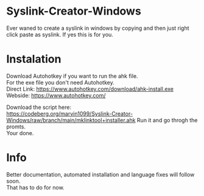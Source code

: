 # Syslink-Creator-Windows
Ever waned to create a syslink in windows by copying and then just right click paste as syslink. If yes this is for you.

# Instalation
Download Autohotkey if you want to run the ahk file.  
For the exe file you don't need Autohotkey.   
Direct Link: https://www.autohotkey.com/download/ahk-install.exe      
Webside: https://www.autohotkey.com/          


Download the script here:  
https://codeberg.org/marvin1099/Syslink-Creator-Windows/raw/branch/main/mklinktool+installer.ahk
Run it and go throgh the promts.  
Your done.

# Info
Better documentation, automated installation and language fixes will follow soon.         
That has to do for now.       
